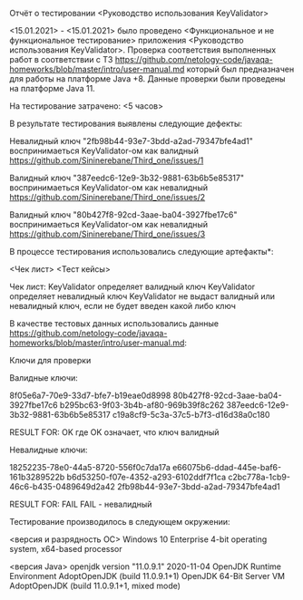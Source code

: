 Отчёт о тестировании <Руководство использования KeyValidator>

<15.01.2021> - <15.01.2021> было проведено <Функциональное и не функциональное тестирование> приложения <Руководство использования KeyValidator>.
Проверка соответствия выполненных работ  в соответствии с ТЗ https://github.com/netology-code/javaqa-homeworks/blob/master/intro/user-manual.md который был предназначен для работы на платформе Java +8.
Данные проверки были проведены на платформе Java 11.

На тестирование затрачено: <5 часов>


В результате тестирования выявлены следующие дефекты:


Невалидный ключ "2fb98b44-93e7-3bdd-a2ad-79347bfe4ad1" воспринимаеться KeyValidator-ом как валидный
<https://github.com/Sininerebane/Third_one/issues/1>

Валидный ключ "387eedc6-12e9-3b32-9881-63b6b5e85317" воспринимаеться KeyValidator-ом как невалидный
<https://github.com/Sininerebane/Third_one/issues/2>

Валидный ключ "80b427f8-92cd-3aae-ba04-3927fbe17c6" воспринимаеться KeyValidator-ом как невалидный
<https://github.com/Sininerebane/Third_one/issues/3>

В процессе тестирования использовались следующие артефакты*:

<Чек лист>
<Тест кейсы>

Чек лист: 
KeyValidator определяет валидный ключ
KeyValidator определяет невалидный ключ
KeyValidator не выдаст валидный или невалидный ключ, если не будет введен какой либо ключ

В качестве тестовых данных использовались данные <https://github.com/netology-code/javaqa-homeworks/blob/master/intro/user-manual.md>:

Ключи для проверки

Валидные ключи:

8f05e6a7-70e9-33d7-bfe7-b19eae0d8998
80b427f8-92cd-3aae-ba04-3927fbe17c6
b295bc63-9f03-3b4b-af80-969b39f8c262
387eedc6-12e9-3b32-9881-63b6b5e85317
c19a8cf9-5c3a-37c5-b7f3-d16d38a0c180

RESULT FOR: OK
где OK означает, что ключ валидный

Невалидные ключи:

18252235-78e0-44a5-8720-556f0c7da17a
e66075b6-ddad-445e-baf6-161b3289522b
b6d53250-f07e-4352-a293-6102ddf7f1ca
c2bc778a-1cb9-46c6-b435-0489649d2a42
2fb98b44-93e7-3bdd-a2ad-79347bfe4ad1

RESULT FOR: FAIL
FAIL - невалидный

Тестирование производилось в следующем окружении:

<версия и разрядность ОС>
Windows 10 Enterprise
4-bit operating system, x64-based processor

<версия Java>
openjdk version "11.0.9.1" 2020-11-04
OpenJDK Runtime Environment AdoptOpenJDK (build 11.0.9.1+1)
OpenJDK 64-Bit Server VM AdoptOpenJDK (build 11.0.9.1+1, mixed mode)

